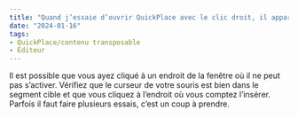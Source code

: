```yaml
---
title: "Quand j’essaie d’ouvrir QuickPlace avec le clic droit, il apparaît en gris et je ne peux pas le sélectionner. Comment faire ?"
date: "2024-01-16"
tags:
- QuickPlace/contenu transposable
- Éditeur
---
```


Il est possible que vous ayez cliqué à un endroit de la fenêtre où il ne peut pas s’activer. Vérifiez que le curseur de votre souris est bien dans le segment cible et que vous cliquez à l’endroit où vous comptez l’insérer. Parfois il faut faire plusieurs essais, c’est un coup à prendre.
